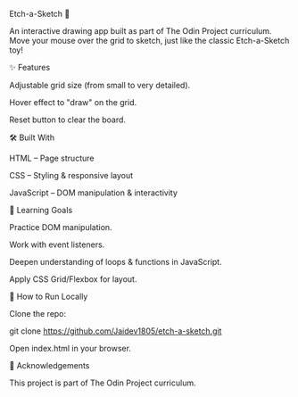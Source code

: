 Etch-a-Sketch 🎨

An interactive drawing app built as part of The Odin Project curriculum. Move your mouse over the grid to sketch, just like the classic Etch-a-Sketch toy!

✨ Features

Adjustable grid size (from small to very detailed).

Hover effect to "draw" on the grid.

Reset button to clear the board.


🛠️ Built With

HTML – Page structure

CSS – Styling & responsive layout

JavaScript – DOM manipulation & interactivity

🎯 Learning Goals

Practice DOM manipulation.

Work with event listeners.

Deepen understanding of loops & functions in JavaScript.

Apply CSS Grid/Flexbox for layout.

📂 How to Run Locally

Clone the repo:

git clone https://github.com/Jaidev1805/etch-a-sketch.git

Open index.html in your browser.


📝 Acknowledgements

This project is part of The Odin Project curriculum.

